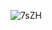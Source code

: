 ![7sZH](https://github.com/kxvalencia/kxvalencia/assets/143300278/0e96d345-6caf-4011-a640-809407b0ead5)
